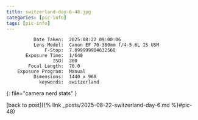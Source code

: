 ```yaml
---
title: switzerland-day-6-48.jpg
categories: [pic-info]
tags: [pic-info]
---
```


```text
          Date Taken:  2025:08:22 09:00:06
          Lens Model:  Canon EF 70-300mm f/4-5.6L IS USM
              F-Stop:  7.099999904632568
       Exposure Time:  1/640
                 ISO:  200
        Focal Length:  70.0
    Exposure Program:  Manual
          Dimensions:  1440 x 960
            keywords:  switzerland
```
{: file="camera nerd stats" }

[back to post]({% link _posts/2025-08-22-switzerland-day-6.md %}#pic-48)